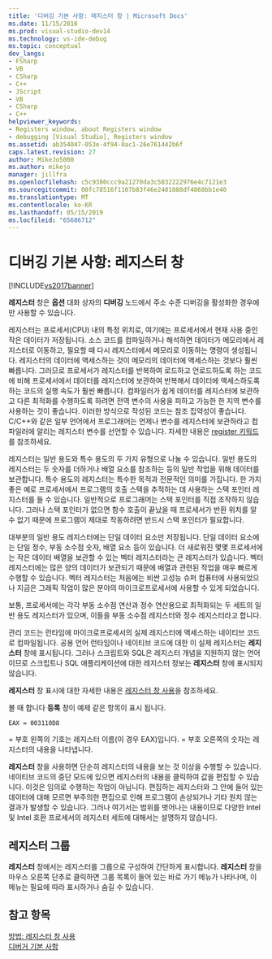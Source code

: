 ```yaml
---
title: '디버깅 기본 사항: 레지스터 창 | Microsoft Docs'
ms.date: 11/15/2016
ms.prod: visual-studio-dev14
ms.technology: vs-ide-debug
ms.topic: conceptual
dev_langs:
- FSharp
- VB
- CSharp
- C++
- JScript
- VB
- CSharp
- C++
helpviewer_keywords:
- Registers window, about Registers window
- debugging [Visual Studio], Registers window
ms.assetid: ab354047-053e-4f94-8ac1-26e761442b6f
caps.latest.revision: 27
author: MikeJo5000
ms.author: mikejo
manager: jillfra
ms.openlocfilehash: c5c9380ccc9a21270da3c5832222976e4c7121e3
ms.sourcegitcommit: 08fc78516f1107b83f46e2401888df4868bb1e40
ms.translationtype: MT
ms.contentlocale: ko-KR
ms.lasthandoff: 05/15/2019
ms.locfileid: "65686712"
---
```

# <a name="debugging-basics-registers-window"></a>디버깅 기본 사항: 레지스터 창
[!INCLUDE[vs2017banner](../includes/vs2017banner.md)]

**레지스터** 창은 **옵션** 대화 상자의 **디버깅** 노드에서 주소 수준 디버깅을 활성화한 경우에만 사용할 수 있습니다.  
  
 레지스터는 프로세서(CPU) 내의 특정 위치로, 여기에는 프로세서에서 현재 사용 중인 작은 데이터가 저장됩니다. 소스 코드를 컴파일하거나 해석하면 데이터가 메모리에서 레지스터로 이동하고, 필요할 때 다시 레지스터에서 메모리로 이동하는 명령이 생성됩니다. 레지스터의 데이터에 액세스하는 것이 메모리의 데이터에 액세스하는 것보다 훨씬 빠릅니다. 그러므로 프로세서가 레지스터를 반복하여 로드하고 언로드하도록 하는 코드에 비해 프로세서에서 데이터를 레지스터에 보관하여 반복해서 데이터에 액세스하도록 하는 코드의 실행 속도가 훨씬 빠릅니다. 컴파일러가 쉽게 데이터를 레지스터에 보관하고 다른 최적화를 수행하도록 하려면 전역 변수의 사용을 피하고 가능한 한 지역 변수를 사용하는 것이 좋습니다. 이러한 방식으로 작성된 코드는 참조 집약성이 좋습니다. C/C++와 같은 일부 언어에서 프로그래머는 언제나 변수를 레지스터에 보관하라고 컴파일러에 알리는 레지스터 변수를 선언할 수 있습니다. 자세한 내용은 [register 키워드](https://msdn.microsoft.com/5b66905a-2f7f-4918-bb55-5e66d4bc50f9)를 참조하세요.  
  
 레지스터는 일반 용도와 특수 용도의 두 가지 유형으로 나눌 수 있습니다. 일반 용도의 레지스터는 두 숫자를 더하거나 배열 요소를 참조하는 등의 일반 작업을 위해 데이터를 보관합니다. 특수 용도의 레지스터는 특수한 목적과 전문적인 의미를 가집니다. 한 가지 좋은 예로 프로세서에서 프로그램의 호출 스택을 추적하는 데 사용하는 스택 포인터 레지스터를 들 수 있습니다. 일반적으로 프로그래머는 스택 포인터를 직접 조작하지 않습니다. 그러나 스택 포인터가 없으면 함수 호출이 끝났을 때 프로세서가 반환 위치를 알 수 없기 때문에 프로그램이 제대로 작동하려면 반드시 스택 포인터가 필요합니다.  
  
 대부분의 일반 용도 레지스터에는 단일 데이터 요소만 저장됩니다. 단일 데이터 요소에는 단일 정수, 부동 소수점 숫자, 배열 요소 등이 있습니다. 더 새로워진 몇몇 프로세서에는 작은 데이터 배열을 보관할 수 있는 벡터 레지스터라는 큰 레지스터가 있습니다. 벡터 레지스터에는 많은 양의 데이터가 보관되기 때문에 배열과 관련된 작업을 매우 빠르게 수행할 수 있습니다. 벡터 레지스터는 처음에는 비싼 고성능 슈퍼 컴퓨터에 사용되었으나 지금은 그래픽 작업이 많은 분야의 마이크로프로세서에 사용할 수 있게 되었습니다.  
  
 보통, 프로세서에는 각각 부동 소수점 연산과 정수 연산용으로 최적화되는 두 세트의 일반 용도 레지스터가 있으며, 이들을 부동 소수점 레지스터와 정수 레지스터라고 합니다.  
  
 관리 코드는 런타임에 마이크로프로세서의 실제 레지스터에 액세스하는 네이티브 코드로 컴파일됩니다. 공용 언어 런타임이나 네이티브 코드에 대한 이 실제 레지스터는 **레지스터** 창에 표시됩니다. 그러나 스크립트와 SQL은 레지스터 개념을 지원하지 않는 언어이므로 스크립트나 SQL 애플리케이션에 대한 레지스터 정보는 **레지스터** 창에 표시되지 않습니다.  
  
 **레지스터** 창 표시에 대한 자세한 내용은 [레지스터 창 사용](../debugger/how-to-use-the-registers-window.md)을 참조하세요.  
  
 볼 때 합니다 **등록** 창이 예제 같은 항목이 표시 됩니다.  
  
```  
EAX = 003110D8  
```  
  
 = 부호 왼쪽의 기호는 레지스터 이름(이 경우 EAX)입니다. = 부호 오른쪽의 숫자는 레지스터의 내용을 나타냅니다.  
  
 **레지스터** 창을 사용하면 단순히 레지스터의 내용을 보는 것 이상을 수행할 수 있습니다. 네이티브 코드의 중단 모드에 있으면 레지스터의 내용을 클릭하여 값을 편집할 수 있습니다. 이것은 임의로 수행하는 작업이 아닙니다. 편집하는 레지스터와 그 안에 들어 있는 데이터에 대해 모르면 부주의한 편집으로 인해 프로그램이 손상되거나 기타 원치 않는 결과가 발생할 수 있습니다. 그러나 여기서는 범위를 벗어나는 내용이므로 다양한 Intel 및 Intel 호환 프로세서의 레지스터 세트에 대해서는 설명하지 않습니다.  
  
## <a name="register-groups"></a>레지스터 그룹  
 **레지스터** 창에서는 레지스터를 그룹으로 구성하여 간단하게 표시합니다. **레지스터** 창을 마우스 오른쪽 단추로 클릭하면 그룹 목록이 들어 있는 바로 가기 메뉴가 나타나며, 이 메뉴는 필요에 따라 표시하거나 숨길 수 있습니다.  
  
## <a name="see-also"></a>참고 항목  
 [방법: 레지스터 창 사용](../debugger/how-to-use-the-registers-window.md)   
 [디버거 기본 사항](../debugger/debugger-basics.md)
